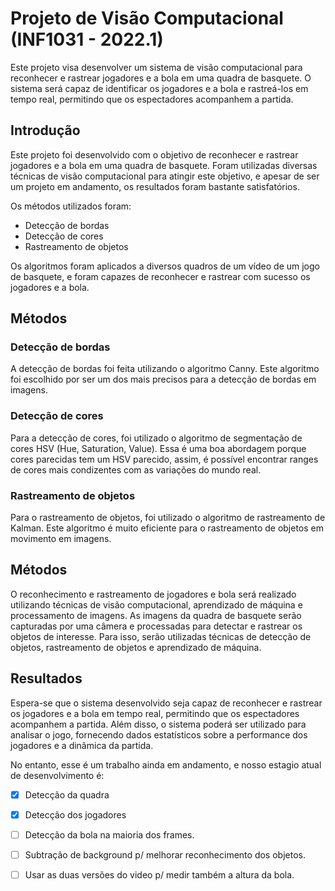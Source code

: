 # Projeto de Visão Computacional (INF1031 - 2022.1)

Este projeto visa desenvolver um sistema de visão computacional para reconhecer e rastrear jogadores e a bola em uma quadra de basquete. O sistema será capaz de identificar os jogadores e a bola e rastreá-los em tempo real, permitindo que os espectadores acompanhem a partida.

## Introdução

Este projeto foi desenvolvido com o objetivo de reconhecer e rastrear jogadores e a bola em uma quadra de basquete. Foram utilizadas diversas técnicas de visão computacional para atingir este objetivo, e apesar de ser um projeto em andamento, os resultados foram bastante satisfatórios.

Os métodos utilizados foram:

- Detecção de bordas
- Detecção de cores
- Rastreamento de objetos

Os algoritmos foram aplicados a diversos quadros de um vídeo de um jogo de basquete, e foram capazes de reconhecer e rastrear com sucesso os jogadores e a bola.

## Métodos

### Detecção de bordas

A detecção de bordas foi feita utilizando o algoritmo Canny. Este algoritmo foi escolhido por ser um dos mais precisos para a detecção de bordas em imagens.

### Detecção de cores

Para a detecção de cores, foi utilizado o algoritmo de segmentação de cores HSV (Hue, Saturation, Value). Essa é uma boa abordagem porque cores parecidas tem um HSV parecido, assim, é possível encontrar ranges de cores mais condizentes com as variações do mundo real.

### Rastreamento de objetos

Para o rastreamento de objetos, foi utilizado o algoritmo de rastreamento de Kalman. Este algoritmo é muito eficiente para o rastreamento de objetos em movimento em imagens.

## Métodos

O reconhecimento e rastreamento de jogadores e bola será realizado utilizando técnicas de visão computacional, aprendizado de máquina e processamento de imagens. As imagens da quadra de basquete serão capturadas por uma câmera e processadas para detectar e rastrear os objetos de interesse. Para isso, serão utilizadas técnicas de detecção de objetos, rastreamento de objetos e aprendizado de máquina.

## Resultados

Espera-se que o sistema desenvolvido seja capaz de reconhecer e rastrear os jogadores e a bola em tempo real, permitindo que os espectadores acompanhem a partida. Além disso, o sistema poderá ser utilizado para analisar o jogo, fornecendo dados estatísticos sobre a performance dos jogadores e a dinâmica da partida.

No entanto, esse é um trabalho ainda em andamento, e nosso estagio atual de desenvolvimento é:

- [x] Detecção da quadra
- [x] Detecção dos jogadores
- [ ] Detecção da bola na maioria dos frames.
- [ ] Subtração de background p/ melhorar reconhecimento dos objetos.
- [ ] Usar as duas versões do video p/ medir também a altura da bola.
    
